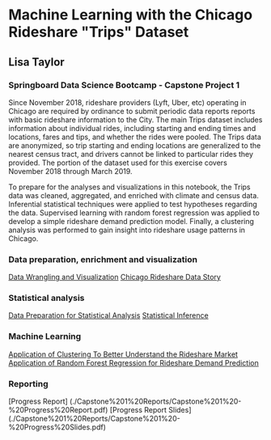 # Machine Learning with the Chicago Rideshare "Trips" Dataset
## Lisa Taylor
### Springboard Data Science Bootcamp - Capstone Project 1

Since November 2018, rideshare providers (Lyft, Uber, etc) operating in Chicago are required by ordinance to submit periodic data reports reports with basic rideshare information to the City. The main Trips dataset includes information about individual rides, including starting and ending times and locations, fares and tips, and whether the rides were pooled. The Trips data are anonymized, so trip starting and ending locations are generalized to the nearest census tract, and drivers cannot be linked to particular rides they provided. The portion of the dataset used for this exercise covers November 2018 through March 2019.

To prepare for the analyses and visualizations in this notebook, the Trips data was cleaned, aggregated, and enriched with climate and census data. Inferential statistical techniques were applied to test hypotheses regarding the data.  Supervised learning with random forest regression was applied to develop a simple rideshare demand prediction model.  Finally, a clustering analysis was performed to gain insight into rideshare usage patterns in Chicago.

### Data preparation, enrichment and visualization
[Data Wrangling and Visualization](Chicago%20Rideshare%20-%20Wrangling+Visualization.ipynb)
[Chicago Rideshare Data Story](Chicago%20Rideshare%20Data%20Story.ipynb)

### Statistical analysis

[Data Preparation for Statistical Analysis](Chicago%20RideshareDataset%20-%20Statistical%20Inference.ipynb)
[Statistical Inference](Chicago%20Rideshare%20Dataset%20-%20Statistical%20Inference.ipynb)

### Machine Learning
[Application of Clustering To Better Understand the Rideshare Market](Chicago%20Rideshare%20Dataset%20-%20Clustering%20Analysis.ipynb)
[Application of Random Forest Regression for Rideshare Demand Prediction](Chicago%20Rideshare%20Dataset%20-%20Demand%20Prediction.ipynb)

### Reporting
[Progress Report] (./Capstone%201%20Reports/Capstone%201%20-%20Progress%20Report.pdf)
[Progress Report Slides] (./Capstone%201%20Reports/Capstone%201%20-%20Progress%20Slides.pdf)

